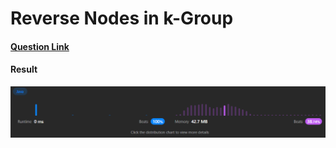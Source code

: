 # Reverse Nodes in k-Group

#### [Question Link](https://leetcode.com/problems/reverse-nodes-in-k-group/)

#### Result
![result](Result.png)